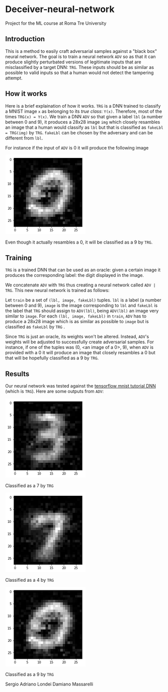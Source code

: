 # Deceiver-neural-network
Project for the ML course at Roma Tre University

## Introduction

This is a method to easily craft adversarial samples against a "black box" neural network.
The goal is to train a neural network `ADV` so as that it can produce slightly perturbated versions of legitimate inputs that are misclassified by a target DNN: `TRG`. These inputs should be as similar as possible to valid inputs so that a human would not detect the tampering attempt. 

## How it works
Here is a brief explaination of how it works.
`TRG` is a DNN trained to classify a MNIST image `x` as belonging to its *true class*: `Y(x)`. Therefore, most of the times `TRG(x) = Y(x)`. We train a DNN `ADV` so that given a label `lbl` (a number between 0 and 9), it produces a 28x28 image `img` which closely resambles an image that a human would classify as `lbl` but that is classified as `fakeLbl = TRG(img)` by `TRG`. `fakeLbl` can be chosen by the adversary and can be different from `lbl`.

For instance if the input of `ADV` is 0 it will produce the following image

![an image of a 0](readme_data/download.png)

Even though it actually resambles a 0, it will be classified as a 9 by `TRG`.

## Training
`TRG` is a trained DNN that can be used as an oracle: given a certain image it produces the corresponding label: the digit displayed in the image.

We concatenate `ADV` with `TRG` thus creating a neural network called `ADV | TRG`. This new neural network is trained as follows:

Let `train` be a set of `(lbl, image, fakeLbl)` tuples. 
`lbl` is a label (a number between 0  and 9), `image` is the image corresponding to `lbl` and `fakeLbl` is the label that `TRG` should assign to `ADV(lbl)`, being `ADV(lbl)`  an image very similar to `image`.
For each `(lbl, image, fakeLbl)` in `train`, `ADV` has to produce a 28x28 image which is as similar as possible to `image` but is classified as `fakeLbl` by `TRG` .

Since `TRG` is just an oracle, its weights won't be altered. Instead, `ADV`'s weights will be adjusted to successfully create adversarial samples.
For instance, if one of the tuples was (0, <an image of a 0>, 9),  when `ADV` is provided with a 0 it will produce an image that closely resambles a 0 but that will be hopefully classified as a 9 by `TRG`.

## Results

Our neural network was tested against the [tensorflow mnist tutorial DNN](https://www.tensorflow.org/versions/r1.1/get_started/mnist/pros) (which is `TRG`). Here are some outputs from  `ADV`:

![an image of a 3](readme_data/download%20(1).png)

Classified as a 7 by `TRG`



![an image of a 3](readme_data/download%20(2).png)

Classified as a 4 by `TRG`



![an image of a 3](readme_data/download.png)

Classified as a 9 by `TRG`




Sergio Adriano Londei
Damiano Massarelli
